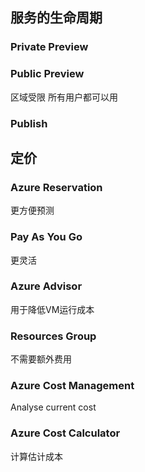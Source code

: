 ## 服务的生命周期
### Private Preview
### Public Preview
区域受限
所有用户都可以用
### Publish

## 定价
### Azure Reservation
更方便预测
### Pay As You Go
更灵活

### Azure Advisor
用于降低VM运行成本

### Resources Group
不需要额外费用

### Azure Cost Management 
Analyse current cost

### Azure Cost Calculator
计算估计成本



